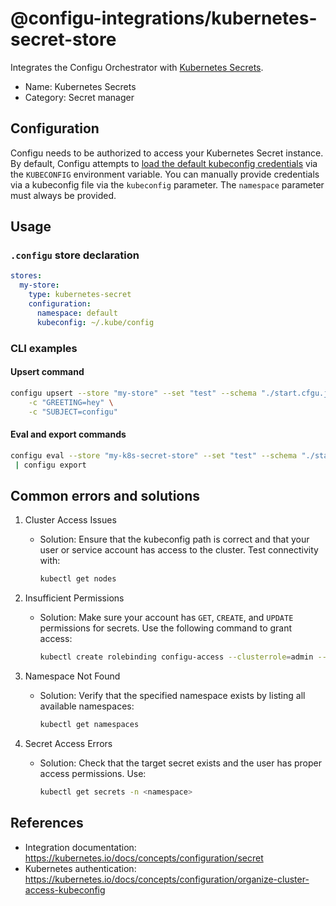 # @configu-integrations/kubernetes-secret-store

Integrates the Configu Orchestrator with [Kubernetes Secrets](https://kubernetes.io/docs/concepts/configuration/secret/).

- Name: Kubernetes Secrets
- Category: Secret manager

## Configuration

Configu needs to be authorized to access your Kubernetes Secret instance. By default, Configu attempts to [load the default kubeconfig credentials](https://kubernetes.io/docs/concepts/configuration/organize-cluster-access-kubeconfig/#the-kubeconfig-environment-variable) via the `KUBECONFIG` environment variable. You can manually provide credentials via a kubeconfig file via the `kubeconfig` parameter. The `namespace` parameter must always be provided.

## Usage

### `.configu` store declaration

```yaml
stores:
  my-store:
    type: kubernetes-secret
    configuration:
      namespace: default
      kubeconfig: ~/.kube/config
```

### CLI examples

#### Upsert command

```bash
configu upsert --store "my-store" --set "test" --schema "./start.cfgu.json" \
    -c "GREETING=hey" \
    -c "SUBJECT=configu"
```

#### Eval and export commands

```bash
configu eval --store "my-k8s-secret-store" --set "test" --schema "./start.cfgu.json" \
 | configu export
```

## Common errors and solutions

1. Cluster Access Issues

   - Solution: Ensure that the kubeconfig path is correct and that your user or service account has access to the cluster. Test connectivity with:
     ```bash
     kubectl get nodes
     ```

2. Insufficient Permissions

   - Solution: Make sure your account has `GET`, `CREATE`, and `UPDATE` permissions for secrets. Use the following command to grant access:
     ```bash
     kubectl create rolebinding configu-access --clusterrole=admin --serviceaccount=default:default
     ```

3. Namespace Not Found

   - Solution: Verify that the specified namespace exists by listing all available namespaces:
     ```bash
     kubectl get namespaces
     ```

4. Secret Access Errors
   - Solution: Check that the target secret exists and the user has proper access permissions. Use:
     ```bash
     kubectl get secrets -n <namespace>
     ```

## References

- Integration documentation: https://kubernetes.io/docs/concepts/configuration/secret
- Kubernetes authentication: https://kubernetes.io/docs/concepts/configuration/organize-cluster-access-kubeconfig
